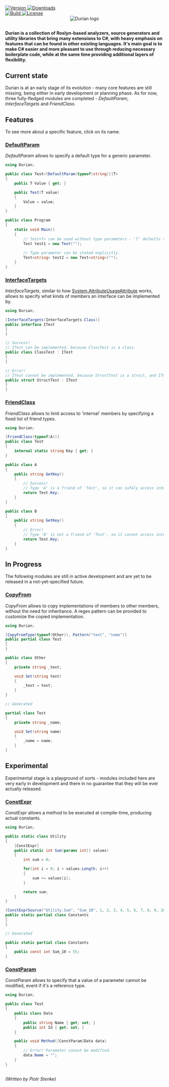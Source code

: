 ﻿<div align="left">
    <a href="https://www.nuget.org/packages/Durian">
        <img src="https://img.shields.io/nuget/v/Durian?color=seagreen&style=flat-square" alt="Version"/>
    </a>
    <a href="https://www.nuget.org/packages/Durian">
        <img src="https://img.shields.io/nuget/dt/Durian?color=blue&style=flat-square" alt="Downloads"/>
    </a> <br />
    <a href="https://github.com/piotrstenke/Durian/actions">
        <img src="https://img.shields.io/github/workflow/status/piotrstenke/Durian/.NET?style=flat-square" alt="Build"/>
    </a>
    <a href="https://github.com//piotrstenke/Durian/blob/master/LICENSE.md">
        <img src="https://img.shields.io/github/license/piotrstenke/Durian?color=orange&style=flat-square" alt="License"/>
    </a>
</div>

<div align="center">
        <img src="img/icons/Durian-256.png" alt="Durian logo"/>
</div>

##

**Durian is a collection of Roslyn-based analyzers, source generators and utility libraries that bring many extensions to C#, with heavy emphasis on features that can be found in other existing languages. It's main goal is to make C# easier and more pleasant to use through reducing necessary boilerplate code, while at the same time providing additional layers of flexibility.**

## Current state

Durian is at an early stage of its evolution - many core features are still missing, being either in early development or planning phase. As for now, three fully-fledged modules are completed - *DefaultParam*, *InterfaceTargets* and *FriendClass*.

## Features

To see more about a specific feature, click on its name.

### [DefaultParam](src/Durian.DefaultParam/README.md)
*DefaultParam* allows to specify a default type for a generic parameter.

```csharp
using Durian;

public class Test<[DefaultParam(typeof(string))]T>
{
    public T Value { get; }

    public Test(T value)
    {
        Value = value;
    }
}

public class Program
{
    static void Main()
    {
        // Test<T> can be used without type parameters - 'T' defaults to 'string'.
        Test test1 = new Test("");
        
        // Type parameter can be stated explicitly.
        Test<string> test2 = new Test<string>("");
    }
}

```

### [InterfaceTargets](src/Durian.InterfaceTargets/README.md)

*InterfaceTargets*, similar to how [System.AttributeUsageAttribute](https://docs.microsoft.com/en-us/dotnet/api/system.attributeusageattribute) works, allows to specify what kinds of members an interface can be implemented by.

```csharp
using Durian;

[InterfaceTargets(InterfaceTargets.Class)]
public interface ITest
{
}

// Success!
// ITest can be implemented, because ClassTest is a class.
public class ClassTest : ITest
{
}

// Error!
// ITest cannot be implemented, because StructTest is a struct, and ITest is valid only for classes.
public struct StructTest : ITest
{
}

```

### [FriendClass](src/Durian.FriendClass/README.md)

*FriendClass* allows to limit access to 'internal' members by specifying a fixed list of friend types.

```csharp
using Durian;

[FriendClass(typeof(A))]
public class Test
{
    internal static string Key { get; }
}

public class A
{
    public string GetKey()
    {
        // Success!
        // Type 'A' is a friend of 'Test', so it can safely access internal members.
        return Test.Key;
    }
}

public class B
{
    public string GetKey()
    {
        // Error!
        // Type 'B' is not a friend of 'Test', so it cannot access internal members.
        return Test.Key;
    }
}
```

## In Progress

The following modules are still in active development and are yet to be released in a not-yet-specified future.

### [CopyFrom](src/Durian.CopyFrom/README.md)

*CopyFrom* allows to copy implementations of members to other members, without the need for inheritance. A regex pattern can be provided to customize the copied implementation.

```csharp
using Durian;

[CopyFromType(typeof(Other)), Pattern("text", "name")]
public partial class Test
{
}

public class Other
{
    private string _text;

    void Set(string text)
    {
        _text = text;
    }
}

// Generated

partial class Test
{
    private string _name;

    void Set(string name)
    {
        _name = name;
    }
}

```

## Experimental

Experimental stage is a playground of sorts - modules included here are very early in development and there in no guarantee that they will be ever actually released.

### [ConstExpr](src/Durian.ConstExpr/README.md)

*ConstExpr* allows a method to be executed at compile-time, producing actual constants.

```csharp
using Durian;

public static class Utility
{
    [ConstExpr]
    public static int Sum(params int[] values)
    {
        int sum = 0;

        for(int i = 0; i < values.Length; i++)
        {
            sum += values[i];
        }

        return sum;
    }
}

[ConstExprSource("Utility.Sum", "Sum_10", 1, 2, 3, 4, 5, 6, 7, 8, 9, 10)]
public static partial class Constants
{
}

// Generated

public static partial class Constants
{
    public const int Sum_10 = 55;
}

```

### [ConstParam](src/Durian.ConstExpr/README.md)

*ConstParam* allows to specify that a value of a parameter cannot be modified, event if it's a reference type.


```csharp
using Durian;

public class Test
{
    public class Data
    {
        public string Name { get; set; }
        public int Id { get; set; }
    }

    public void Method([ConstParam]Data data)
    {
        // Error! Parameter cannot be modified.
        data.Name = "";
    }
}

```

##

*\(Written by Piotr Stenke\)*

